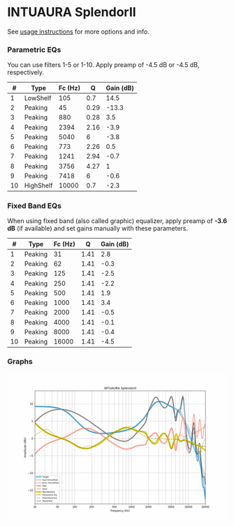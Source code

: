# INTUAURA SplendorII
See [usage instructions](https://github.com/jaakkopasanen/AutoEq#usage) for more options and info.

### Parametric EQs
You can use filters 1-5 or 1-10. Apply preamp of -4.5 dB or -4.5 dB, respectively.

|   # | Type      |   Fc (Hz) |    Q |   Gain (dB) |
|-----|-----------|-----------|------|-------------|
|   1 | LowShelf  |       105 | 0.7  |        14.5 |
|   2 | Peaking   |        45 | 0.29 |       -13.3 |
|   3 | Peaking   |       880 | 0.28 |         3.5 |
|   4 | Peaking   |      2394 | 2.16 |        -3.9 |
|   5 | Peaking   |      5040 | 6    |        -3.8 |
|   6 | Peaking   |       773 | 2.26 |         0.5 |
|   7 | Peaking   |      1241 | 2.94 |        -0.7 |
|   8 | Peaking   |      3756 | 4.27 |         1   |
|   9 | Peaking   |      7418 | 6    |        -0.6 |
|  10 | HighShelf |     10000 | 0.7  |        -2.3 |

### Fixed Band EQs
When using fixed band (also called graphic) equalizer, apply preamp of **-3.6 dB** (if available) and set gains manually with these parameters.

|   # | Type    |   Fc (Hz) |    Q |   Gain (dB) |
|-----|---------|-----------|------|-------------|
|   1 | Peaking |        31 | 1.41 |         2.8 |
|   2 | Peaking |        62 | 1.41 |        -0.3 |
|   3 | Peaking |       125 | 1.41 |        -2.5 |
|   4 | Peaking |       250 | 1.41 |        -2.2 |
|   5 | Peaking |       500 | 1.41 |         1.9 |
|   6 | Peaking |      1000 | 1.41 |         3.4 |
|   7 | Peaking |      2000 | 1.41 |        -0.5 |
|   8 | Peaking |      4000 | 1.41 |        -0.1 |
|   9 | Peaking |      8000 | 1.41 |        -0.4 |
|  10 | Peaking |     16000 | 1.41 |        -4.5 |

### Graphs
![](./INTUAURA%20SplendorII.png)
